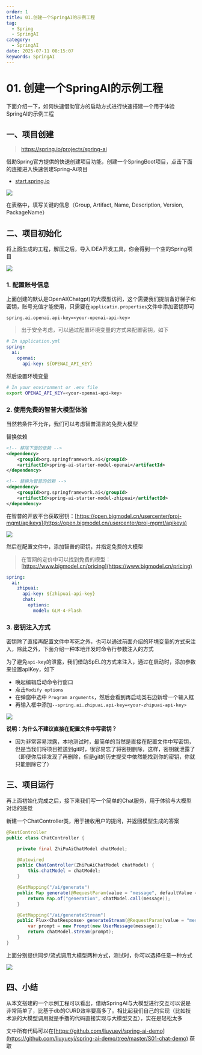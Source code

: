 ```yaml
---
order: 1
title: 01.创建一个SpringAI的示例工程
tag:
  - Spring
  - SpringAI
category:
  - SpringAI
date: 2025-07-11 08:15:07
keywords: SpringAI
---
```


# 01. 创建一个SpringAI的示例工程

下面介绍一下，如何快速借助官方的启动方式进行快速搭建一个用于体验SpringAI的示例工程

## 一、项目创建

> https://spring.io/projects/spring-ai

借助Spring官方提供的快速创建项目功能，创建一个SpringBoot项目，点击下面的连接进入快速创建Spring-Ai项目

- [start.spring.io](https://start.spring.io/#!type=maven-project&language=java&platformVersion=3.3.4&packaging=jar&jvmVersion=17&groupId=spring.ai.example&artifactId=spring-ai-demo&name=spring-ai-demo&description=Spring%20AI%20%2C%20getting%20started%20example%2C%20using%20Open%20AI&packageName=spring.ai.example.spring-ai-demo&dependencies=web,spring-ai-openai)

![](/imgs/column/springai/01-1.webp)

在表格中，填写关键的信息（Group, Artifact, Name, Description, Version, PackageName）

## 二、项目初始化

将上面生成的工程，解压之后，导入IDEA开发工具，你会得到一个空的Spring项目

![](/imgs/column/springai/01-2.webp)

### 1. 配置账号信息

上面创建的默认是OpenAI(Chatgpt)的大模型访问，这个需要我们提前备好梯子和密钥，账号充值才能使用，只需要在`applicatin.properties`文件中添加密钥即可

```properties
spring.ai.openai.api-key=<your-openai-api-key>
```

> 出于安全考虑，可以通过配置环境变量的方式来配置密钥，如下

```yaml
# In application.yml
spring:
  ai:
    openai:
      api-key: ${OPENAI_API_KEY}
```

然后设置环境变量

```bash
# In your environment or .env file
export OPENAI_API_KEY=<your-openai-api-key>
```

### 2. 使用免费的智普大模型体验

当然若条件不允许，我们可以考虑智普清言的免费大模型

替换依赖

```xml
<!-- 移除下面的依赖 -->
<dependency>
    <groupId>org.springframework.ai</groupId>
    <artifactId>spring-ai-starter-model-openai</artifactId>
</dependency>

<!-- 替换为智普的依赖 -->
<dependency>
    <groupId>org.springframework.ai</groupId>
    <artifactId>spring-ai-starter-model-zhipuai</artifactId>
</dependency>
```

在智普的开放平台获取密钥：[https://open.bigmodel.cn/usercenter/proj-mgmt/apikeys](https://open.bigmodel.cn/usercenter/proj-mgmt/apikeys)

![](/imgs/column/springai/01-3.webp)

然后在配置文件中，添加智普的密钥，并指定免费的大模型

> 在官网的定价中可以找到免费的模型：[https://www.bigmodel.cn/pricing](https://www.bigmodel.cn/pricing) 

```yaml
spring:
  ai:
    zhipuai:
      api-key: ${zhipuai-api-key}
      chat:
        options:
          model: GLM-4-Flash
```

### 3. 密钥注入方式

密钥除了直接再配置文件中写死之外，也可以通过前面介绍的环境变量的方式来注入，除此之外，下面介绍一种本地开发时命令行参数注入的方式

为了避免`api-key`的泄露，我们借助SpEL的方式来注入，通过在启动时，添加参数来设置apiKey，如下

- 唤起编辑启动命令行窗口
- 点击`Modify options`
- 在弹窗中选中 `Program arguments`，然后会看到再启动类右边新增一个输入框
- 再输入框中添加`--spring.ai.zhipuai.api-key=<your-zhipuai-api-key>`

![](/imgs/column/springai/01-4.webp)

**说明：为什么不建议直接在配置文件中写密钥？**

- 因为非常容易泄露，本地测试时，最简单的当然是直接在配置文件中写密钥，但是当我们将项目推送到git时，很容易忘了将密钥删除，这样，密钥就泄露了（即便你后续发现了再删除，但是git的历史提交中依然能找到你的密钥，你就只能删除它了）

## 三、项目运行

再上面初始化完成之后，接下来我们写一个简单的Chat服务，用于体验与大模型对话的感觉

新建一个ChatController类，用于接收用户的提问，并返回模型生成的答案

```java
@RestController
public class ChatController {

    private final ZhiPuAiChatModel chatModel;

    @Autowired
    public ChatController(ZhiPuAiChatModel chatModel) {
        this.chatModel = chatModel;
    }

    @GetMapping("/ai/generate")
    public Map generate(@RequestParam(value = "message", defaultValue = "Tell me a joke") String message) {
        return Map.of("generation", chatModel.call(message));
    }

    @GetMapping("/ai/generateStream")
    public Flux<ChatResponse> generateStream(@RequestParam(value = "message", defaultValue = "Tell me a joke") String message) {
        var prompt = new Prompt(new UserMessage(message));
        return chatModel.stream(prompt);
    }
}
```

上面分别提供同步/流式调用大模型两种方式，测试时，你可以选择任意一种方式

![](/imgs/column/springai/01-5.webp)


## 四、小结

从本文搭建的一个示例工程可以看出，借助SpringAI与大模型进行交互可以说是非常简单了，比基于db的CURD效率要高多了。相比起我们自己的实现（比如技术派的大模型调用就是手撸的代码直接实现与大模型交互），实在是轻松太多

文中所有代码可以在[https://github.com/liuyueyi/spring-ai-demo](https://github.com/liuyueyi/spring-ai-demo/tree/master/S01-chat-demo) 获取

